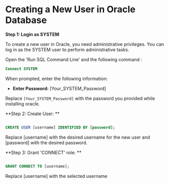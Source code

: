 # Creating a New User in Oracle Database

**Step 1: Login as SYSTEM**

To create a new user in Oracle, you need administrative privileges. You can log in as the SYSTEM user to perform administrative tasks.

Open the 'Run SQL Command Line' and the following command :

```sql
Connect SYSTEM
```
When prompted, enter the following information:

- **Enter Password:** [Your_SYSTEM_Password]


Replace `[Your_SYSTEM_Password]` with the password you provided while installing oracle.


**Step 2: Create User: **

```sql

CREATE USER [username] IDENTIFIED BY [password];
```
Replace [username] with the desired username for the new user and [password] with the desired password.


**Step 3: Grant 'CONNECT' role: **

```sql

GRANT CONNECT TO [username];
```
Replace [username] with the selected username
